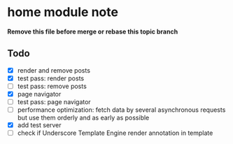 # home module note

**Remove this file before merge or rebase this topic branch**

## Todo

- [x] render and remove posts
- [x] test pass: render posts
- [ ] test pass: remove posts
- [x] page navigator
- [ ] test pass: page navigator
- [ ] performance optimization: fetch data by several asynchronous requests but use them orderly and as early as possible
- [x] add test server
- [ ] check if Underscore Template Engine render annotation in template
